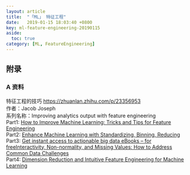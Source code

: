 ```yaml
---
layout: article
title:  "「ML」 特征工程"
date:   2019-01-15 18:03:40 +0800
key: ml-feature-engineering-20190115
aside:
  toc: true
category: [ML, FeatureEngineering]
---
```




## 附录
###  A 资料

特征工程的技巧 <https://zhuanlan.zhihu.com/p/23356953>  
作者：Jacob Joseph  
系列名称：Improving analytics output with feature engineering      
Part1: [How to Improve Machine Learning: Tricks and Tips for Feature Engineering](http://link.zhihu.com/?target=http%3A//data-informed.com/how-to-improve-machine-learning-tricks-and-tips-for-feature-engineering/)  
Part2: [Enhance Machine Learning with Standardizing, Binning, Reducing](http://link.zhihu.com/?target=http%3A//data-informed.com/enhance-machine-learning-with-standardizing-binning-reducing/)  
Part3: [Get instant access to actionable big data eBooks – for freeInteractivity, Non-normality, and Missing Values: How to Address Common Data Challenges](http://link.zhihu.com/?target=http%3A//data-informed.com/interactivity-non-normality-and-missing-values-how-to-address-common-data-challenges/)  
Part4: [Dimension Reduction and Intuitive Feature Engineering for Machine Learning](http://link.zhihu.com/?target=http%3A//data-informed.com/dimension-reduction-and-intuitive-feature-engineering-for-machine-learning/)  
